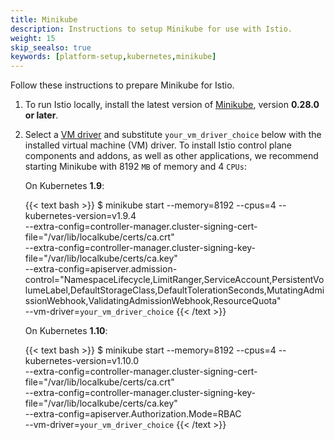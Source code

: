 ```yaml
---
title: Minikube
description: Instructions to setup Minikube for use with Istio.
weight: 15
skip_seealso: true
keywords: [platform-setup,kubernetes,minikube]
---
```


Follow these instructions to prepare Minikube for Istio.

1. To run Istio locally, install the latest version of
   [Minikube](https://kubernetes.io/docs/setup/minikube/), version **0.28.0 or
   later**.

1. Select a
   [VM driver](https://kubernetes.io/docs/setup/minikube/#quickstart)
   and substitute `your_vm_driver_choice` below with the installed virtual
   machine (VM) driver. To install Istio control plane components and addons,
   as well as other applications,
   we recommend starting Minikube with 8192 `MB` of memory and 4 `CPUs`:

    On Kubernetes **1.9**:

    {{< text bash >}}
    $ minikube start --memory=8192 --cpus=4 --kubernetes-version=v1.9.4 \
        --extra-config=controller-manager.cluster-signing-cert-file="/var/lib/localkube/certs/ca.crt" \
        --extra-config=controller-manager.cluster-signing-key-file="/var/lib/localkube/certs/ca.key" \
        --extra-config=apiserver.admission-control="NamespaceLifecycle,LimitRanger,ServiceAccount,PersistentVolumeLabel,DefaultStorageClass,DefaultTolerationSeconds,MutatingAdmissionWebhook,ValidatingAdmissionWebhook,ResourceQuota" \
        --vm-driver=`your_vm_driver_choice`
    {{< /text >}}

    On Kubernetes **1.10**:

    {{< text bash >}}
    $ minikube start --memory=8192 --cpus=4 --kubernetes-version=v1.10.0 \
        --extra-config=controller-manager.cluster-signing-cert-file="/var/lib/localkube/certs/ca.crt" \
        --extra-config=controller-manager.cluster-signing-key-file="/var/lib/localkube/certs/ca.key" \
        --extra-config=apiserver.Authorization.Mode=RBAC \
        --vm-driver=`your_vm_driver_choice`
    {{< /text >}}
